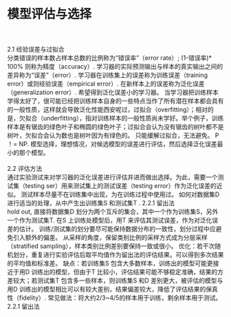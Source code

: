 # 模型评估与选择     
</br>
</br>
2.1 经验误差与过拟合   </br>        
分类错误的样本数占样本总数的比例称为“错误率”（error rate）; (1-错误率)* 100% 则称为精度（accuracy）.      
学习器的实际预测输出与样本的真实输出之间的差异称为“误差”（error）. 学习器在训练集上的误差称为训练误差（training error）或则经验误差（empirical error）. 在新样本上的误差称为泛化误差（generalization error）. 希望得到泛化误差小的学习器。      
当学习器把训练样本学得太好了，很可能已经把训练样本自身的一些特点当作了所有潜在样本都会具有的一般性质，这样就会导致泛化性能西安呢过，过拟合（overfitting）；相对的是，欠拟合（underfitting），指对训练样本的一般性质尚未学好。举个例子，训练样本是有锯齿的绿色叶子和椭圆的绿色叶子；过拟合会认为没有锯齿的树叶都不是树叶，欠拟合会认为数也是树叶因为有绿色的。         
只能缓解过拟合，无法避免。 P ！= NP.     
模型选择，理想情况，对候选模型的误差进行评估，然后选择泛化误差最小的那个模型。    
</br>
</br>
2.2 评估方法       </br>   
通过实验测试来对学习器的泛化误差进行评估并进而做出选择。为此，需要一个测试集（testing ser）用来测试集上的测试误差（testing error）作为泛化误差的近似。    
测试样本尽量不在训练集中出现，为在训练过程中使用过。      
如何对数据集D 进行适当的处理，从中产生出训练集S 和测试集T .     
2.2.1 留出法    </br>
hold out, 直接将数据集D 划分为两个互斥的集合，其中一个作为训练集S，另外一个作为测试集T. 在S 上训练处模型后，用T 来评估其测试误差，作为对泛化误差的估计。    
训练/测试集的划分要尽可能保持数据分布的一致性，划分过程中应避免引入额外的偏差。    
从采样的角度，保留类别比例的采样方式成为分层采样（stratified sampling），样本类别比例差别要保持一致或很小。    
优化：若干次随机划分，重复进行实验评估后取平均值作为留出法的评估结果。可以得到多次结果的平均值和标准差。        
缺点：若训练集S 包含大多数样本，训练出的模型可能更接近于用D 训练出的模型，但由于T 比较小，评估结果可能不够稳定准确，结果的方差较大；若测试集T 包含多一些样本，则训练集S 和D 差别更大，被评估的模型与用D 训练出的模型相比可以有较大差别，结果偏差较大，降低了评估结果的保真性（fidelity）.    
常见做法：将大约2/3~4/5的样本用于训练，剩余样本用于测试。    
2.2.1 留出法    </br>   

